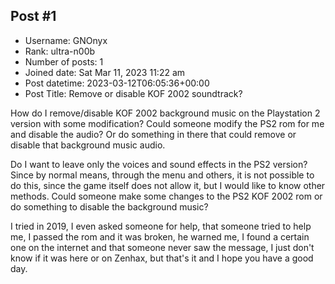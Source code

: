 ## Post #1
- Username: GNOnyx
- Rank: ultra-n00b
- Number of posts: 1
- Joined date: Sat Mar 11, 2023 11:22 am
- Post datetime: 2023-03-12T06:05:36+00:00
- Post Title: Remove or disable KOF 2002 soundtrack?

How do I remove/disable KOF 2002 background music on the Playstation 2 version with some modification? Could someone modify the PS2 rom for me and disable the audio? Or do something in there that could remove or disable that background music audio.

Do I want to leave only the voices and sound effects in the PS2 version? Since by normal means, through the menu and others, it is not possible to do this, since the game itself does not allow it, but I would like to know other methods. Could someone make some changes to the PS2 KOF 2002 rom or do something to disable the background music?

I tried in 2019, I even asked someone for help, that someone tried to help me, I passed the rom and it was broken, he warned me, I found a certain one on the internet and that someone never saw the message, I just don't know if it was here or on Zenhax, but that's it and I hope you have a good day.
